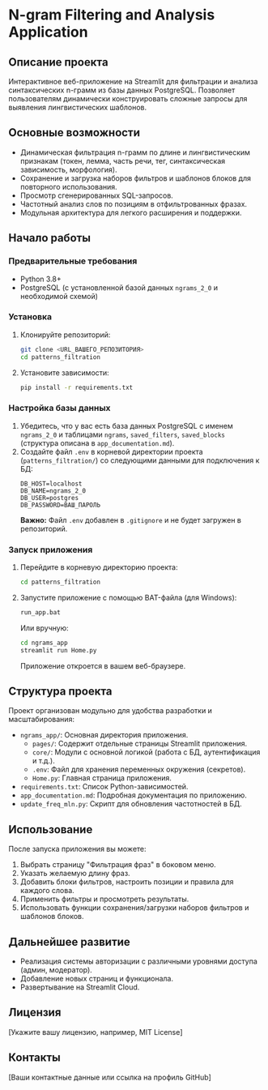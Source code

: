 # N-gram Filtering and Analysis Application

## Описание проекта
Интерактивное веб-приложение на Streamlit для фильтрации и анализа синтаксических n-грамм из базы данных PostgreSQL. Позволяет пользователям динамически конструировать сложные запросы для выявления лингвистических шаблонов.

## Основные возможности
- Динамическая фильтрация n-грамм по длине и лингвистическим признакам (токен, лемма, часть речи, тег, синтаксическая зависимость, морфология).
- Сохранение и загрузка наборов фильтров и шаблонов блоков для повторного использования.
- Просмотр сгенерированных SQL-запросов.
- Частотный анализ слов по позициям в отфильтрованных фразах.
- Модульная архитектура для легкого расширения и поддержки.

## Начало работы

### Предварительные требования
- Python 3.8+
- PostgreSQL (с установленной базой данных `ngrams_2_0` и необходимой схемой)

### Установка
1.  Клонируйте репозиторий:
    ```bash
    git clone <URL_ВАШЕГО_РЕПОЗИТОРИЯ>
    cd patterns_filtration
    ```
2.  Установите зависимости:
    ```bash
    pip install -r requirements.txt
    ```

### Настройка базы данных
1.  Убедитесь, что у вас есть база данных PostgreSQL с именем `ngrams_2_0` и таблицами `ngrams`, `saved_filters`, `saved_blocks` (структура описана в `app_documentation.md`).
2.  Создайте файл `.env` в корневой директории проекта (`patterns_filtration/`) со следующими данными для подключения к БД:
    ```
    DB_HOST=localhost
    DB_NAME=ngrams_2_0
    DB_USER=postgres
    DB_PASSWORD=ВАШ_ПАРОЛЬ
    ```
    **Важно:** Файл `.env` добавлен в `.gitignore` и не будет загружен в репозиторий.

### Запуск приложения
1.  Перейдите в корневую директорию проекта:
    ```bash
    cd patterns_filtration
    ```
2.  Запустите приложение с помощью BAT-файла (для Windows):
    ```bash
    run_app.bat
    ```
    Или вручную:
    ```bash
    cd ngrams_app
    streamlit run Home.py
    ```
    Приложение откроется в вашем веб-браузере.

## Структура проекта
Проект организован модульно для удобства разработки и масштабирования:
-   `ngrams_app/`: Основная директория приложения.
    -   `pages/`: Содержит отдельные страницы Streamlit приложения.
    -   `core/`: Модули с основной логикой (работа с БД, аутентификация и т.д.).
    -   `.env`: Файл для хранения переменных окружения (секретов).
    -   `Home.py`: Главная страница приложения.
-   `requirements.txt`: Список Python-зависимостей.
-   `app_documentation.md`: Подробная документация по приложению.
-   `update_freq_mln.py`: Скрипт для обновления частотностей в БД.

## Использование
После запуска приложения вы можете:
1.  Выбрать страницу "Фильтрация фраз" в боковом меню.
2.  Указать желаемую длину фраз.
3.  Добавить блоки фильтров, настроить позиции и правила для каждого слова.
4.  Применить фильтры и просмотреть результаты.
5.  Использовать функции сохранения/загрузки наборов фильтров и шаблонов блоков.

## Дальнейшее развитие
-   Реализация системы авторизации с различными уровнями доступа (админ, модератор).
-   Добавление новых страниц и функционала.
-   Развертывание на Streamlit Cloud.

## Лицензия
[Укажите вашу лицензию, например, MIT License]

## Контакты
[Ваши контактные данные или ссылка на профиль GitHub]
